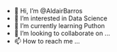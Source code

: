 - 👋 Hi, I’m @AldairBarros
- 👀 I’m interested in Data Science
- 🌱 I’m currently learning Puthon
- 💞️ I’m looking to collaborate on ...
- 📫 How to reach me ...

<!---
AldairBarros/AldairBarros is a ✨ special ✨ repository because its `README.md` (this file) appears on your GitHub profile.
You can click the Preview link to take a look at your changes.
--->
